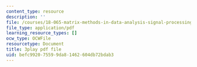 ```yaml
---
content_type: resource
description: ''
file: /courses/18-065-matrix-methods-in-data-analysis-signal-processing-and-machine-learning-spring-2018/befc992075599da81462604db72bdab3_z0ykhV15wLw.pdf
file_type: application/pdf
learning_resource_types: []
ocw_type: OCWFile
resourcetype: Document
title: 3play pdf file
uid: befc9920-7559-9da8-1462-604db72bdab3
---
```

